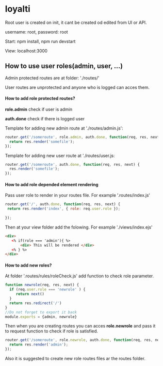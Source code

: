# loyalti

Root user is created on init, it cant be created od edited from UI or API. 

username: root, password: root

Start:
npm install,
npm run devstart 

View:
localhost:3000

## How to use user roles(admin, user, ...)

Admin protected routes are at folder: './routes/'

User routes are unprotected and anyone who is logged can acces them.

#### How to add role protected routes?

**role.admin** check if user is admin

**auth.done** check if there is logged user



Template for adding new admin route at './routes/admin.js':

```js
router.get('/someroute', role.admin, auth.done, function(req, res, next) {
  return res.render('somefile');
});
```

Template for adding new user route at './routes/user.js: 

```js
router.get('/someroute', auth.done, function(req, res, next) {
  res.render('somefile');
});
```

#### How to add role depended element rendering

Pass user role to render in your routes file. For example '.routes/index.js'

```js
router.get('/', auth.done, function(req, res, next) {
 return res.render('index', { role: req.user.role });
  
});
```

Then at your view folder add the folowing. For example './views/index.ejs'

```html
<div>
   <% if(role === 'admin'){ %>
       <div> This will be rendered </div>
   <% } %>
</div>
```

#### How to add new roles?

At folder '.routes/rules/roleCheck.js' add function to check role parameter.

```js
function newrole(req, res, next) {
  if (req.user.role === 'newrole' ) {
     return next()
  }
  return res.redirect('/')
}
//Do not forget to export it back
module.exports = {admin, newrole}
```

Then when you are creating routes you can acces **role.newrole** and pass it to request function to check if role is satisfied.

```javascript
router.get('/someroute', role.newrole, auth.done, function(req, res, next) {
  return res.render('admin');
});
```

Also it is suggested to create new role routes files ar the routes folder. 
